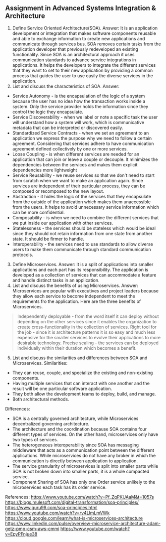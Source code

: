 ## Assignment in Advanced Systems Integration & Architecture
1. Define Service Oriented Architecture(SOA).
Answer: 
It is an application development or integration that makes software components reusable and able to exchange information to create new applications and communicate through services bus. SOA removes certain tasks from the application developer that previously redeveloped an existing functionality. Since SOA is an architectural approach it uses communication standards to advance service integrations in applications. It helps the developers to integrate the different services that they want to set to their new application by providing a common process that guides the user to use easily the diverse services in the application. 
2. List and discuss the characteristics of SOA.
Answer:
- Service Autonomy - is the encapsulation of the logic of a system because the user has no idea how the transaction works inside a system. Only the service provider holds the information since they control the logic they encapsulate.
- Service Discoverability - when we label or note a specific task the user will understand how a system will work, which is communicative metadata that can be interpreted or discovered easily.
- Standardized Service Contracts - when we set an agreement to an application we express the purpose why we need to follow a certain agreement. Considering that services adhere to have communication agreement defined collectively by one or more services.
- Loose Coupling - is when different services are needed for an application that can join or leave a couple or decouple. It minimizes the dependencies between the services and makes them explicit dependencies more lightweight
- Service Reusability - we reuse services so that we don't need to start from scratch when we want to make an application again. Since services are independent of their particular process, they can be composed or recomposed to the new layout.
- Abstraction -  it hides the logic of the services that they encapsulate from the outside of the application which makes them unaccessible from the users. It helps to avoid unnecessary service information which can be more confidential.
- Composability - is when we need to combine the different services that we put inside our application with other services.
- Statelessness - the services should be stateless which would be ideal since they should not retain information from one state from another state. It should be firmer to handle.
- Interoperability - the services need to use standards to allow diverse users to make them communicate through standard communication protocols.
3. Define Microservices.
Answer:
It is a split of applications into smaller applications and each part has its responsibility. The application is developed as a collection of services that can accommodate a feature and handle distinct tasks in an application.
4. List and discuss the benefits of using Microservices.
Answer:
Microservices are popular with executives and project leaders because they allow each service to become independent to meet the requirements fro the application. Here are the three benefits of Microservices.
> Independently deployable - from the word itself it can deploy without depending on the other services since it enables the organization to create cross-functionality in the collection of services.
> Right tool for the job - since it is architecture patterns it is so easy and much less expensive for the smaller services to evolve their applications to more desirable technology.
> Precise scaling - the services can be deployed individually within their duration which becomes a benefit.
5. List and discuss the similarities and differences between SOA and Microservices.
Similarities:
* They can reuse, couple, and specialize the existing and non-existing components.
* Having multiple services that can interact with one another and the result will be one particular software application.
* They both allow the development teams to deploy, build, and manage.
* Both architectural methods.

Differences:
* SOA is a centrally governed architecture, while Microservices decentralized governing architecture.
* The architecture and the coordination because SOA contains four different types of services. On the other hand, microservices only have two types of services.
* The heterogeneous interoperability since SOA has messaging middleware that acts as a communication point between the different applications. While microservices do not have any broker in which the communication is directly between application to application.
* The service granularity of microservices is split into smaller parts while SOA is not broken down into smaller parts, it is a whole compacted service.
* Component Sharing of SOA has only one Order service unlikely to the microservices each task has its order service.


References:
https://www.youtube.com/watch?v=Pf_ZqPKUAaM&t=1057s
https://blogs.mulesoft.com/digital-transformation/soa-principles/
https://www.guru99.com/soa-principles.html
https://www.youtube.com/watch?v=rv4LlmLmVWk
https://cloud.google.com/learn/what-is-microservices-architecture
https://www.linkedin.com/pulse/overview-microservice-architecture-adam-getz-pmp-csm-aws-cmmi
https://www.youtube.com/watch?v=EpyPFnjue38
